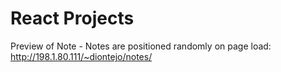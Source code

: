 # React Projects
      
Preview of Note - Notes are positioned randomly on page load:  
http://198.1.80.111/~diontejo/notes/
